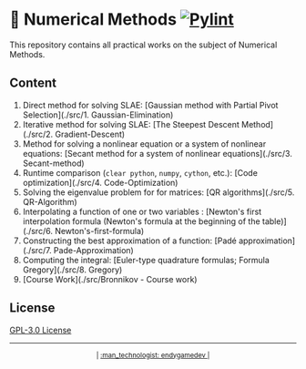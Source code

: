 # :1234: Numerical Methods [![Pylint](https://github.com/endygamedev/numerical_methods/actions/workflows/pylint.yml/badge.svg)](https://github.com/endygamedev/numerical_methods/actions/workflows/pylint.yml)

This repository contains all practical works on the subject of Numerical Methods. 

## Content
1. Direct method for solving SLAE: [Gaussian method with Partial Pivot Selection](./src/1. Gaussian-Elimination)
1. Iterative method for solving SLAE: [The Steepest Descent Method](./src/2. Gradient-Descent)
1. Method for solving a nonlinear equation or a system of nonlinear equations: [Secant method for a system of nonlinear equations](./src/3. Secant-method)
1. Runtime comparison (`clear python`, `numpy`, `cython`, etc.): [Code optimization](./src/4. Code-Optimization)
1. Solving the eigenvalue problem for for matrices: [QR algorithms](./src/5. QR-Algorithm)
1. Interpolating a function of one or two variables : [Newton's first interpolation formula (Newton's formula at the beginning of the table)](./src/6. Newton's-first-formula)
1. Constructing the best approximation of a function: [Padé approximation](./src/7. Pade-Approximation)
1. Computing the integral: [Euler-type quadrature formulas; Formula Gregory](./src/8. Gregory)
1. [Course Work](./src/Bronnikov - Course work)

## License
[GPL-3.0 License](./LICENSE)

---

<p align="center">
  <sub> | <a href="https://endygamedev.github.io"> :man_technologist: endygamedev </a> | </sub>
</p>
